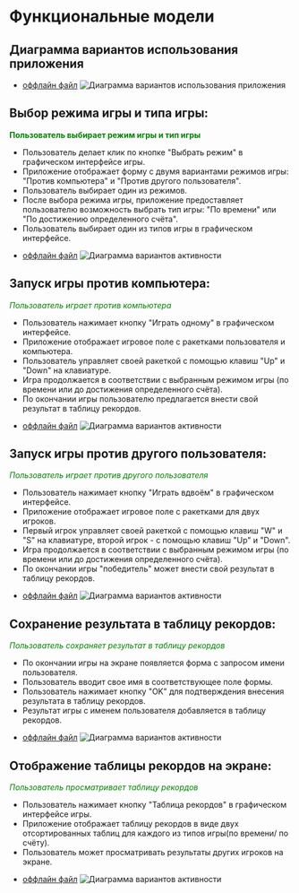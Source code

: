 # Функциональные модели

## Диаграмма вариантов использования приложения
* [оффлайн файл](diagrams/application-diagramm.puml)
![Диаграмма вариантов использования приложения](diagrams/application-diagramm.png)



## Выбор режима игры и типа игры:

<font color="green"> **Пользователь выбирает режим игры и тип игры** </font>

- Пользователь делает клик по кнопке "Выбрать режим" в графическом интерфейсе игры.
- Приложение отображает форму с двумя вариантами режимов игры: "Против компьютера" и "Против другого пользователя".
- Пользователь выбирает один из режимов.
- После выбора режима игры, приложение предоставляет пользователю возможность выбрать тип игры: "По времени" или "По достижению определенного счёта".
- Пользователь выбирает один из типов игры в графическом интерфейсе.

* [оффлайн файл](diagrams/change-mode.puml)
![Диаграмма вариантов активности](diagrams/change-mode.png)

## Запуск игры против компьютера:

<font color="green"> *Пользователь играет против компьютера* </font>

- Пользователь нажимает кнопку "Играть одному" в графическом интерфейсе.
- Приложение отображает игровое поле с ракетками пользователя и компьютера.
- Пользователь управляет своей ракеткой с помощью клавиш "Up" и "Down" на клавиатуре.
- Игра продолжается в соответствии с выбранным режимом игры (по времени или до достижения определенного счёта).
- По окончании игры пользователю предлагается внести свой результат в таблицу рекордов.

* [оффлайн файл](diagrams/game-vs-pc.puml)
![Диаграмма вариантов активности](diagrams/game-vs-pc.png)

## Запуск игры против другого пользователя:

<font color="green"> *Пользователь играет против другого пользователя* </font>

- Пользователь нажимает кнопку "Играть вдвоём" в графическом интерфейсе.
- Приложение отображает игровое поле с ракетками для двух игроков.
- Первый игрок управляет своей ракеткой с помощью клавиш "W" и "S" на клавиатуре, второй игрок - с помощью клавиш "Up" и "Down".
- Игра продолжается в соответствии с выбранным режимом игры (по времени или до достижения определенного счёта).
- По окончании игры "победитель" может внести свой результат в таблицу рекордов.

* [оффлайн файл](diagrams/game-vs-user.puml)
![Диаграмма вариантов активности](diagrams/game-vs-user.png)

## Сохранение результата в таблицу рекордов:

<font color="green"> *Пользователь сохраняет результат в таблицу рекордов* </font>

- По окончании игры на экране появляется форма с запросом имени пользователя.
- Пользователь вводит свое имя в соответствующее поле формы.
- Пользователь нажимает кнопку "OK" для подтверждения внесения результата в таблицу рекордов.
- Результат игры с именем пользователя добавляется в таблицу рекордов.

* [оффлайн файл](diagrams/save-result.puml)
![Диаграмма вариантов активности](diagrams/save-result.png)

## Отображение таблицы рекордов на экране:

<font color="green"> *Пользователь просматривает таблицу рекордов* </font>

- Пользователь нажимает кнопку "Таблица рекордов" в графическом интерфейсе игры.
- Приложение отображает таблицу рекордов в виде двух отсортированных таблиц для каждого из типов игры(по времени/ по счёту).
- Пользователь может просматривать результаты других игроков на экране.

* [оффлайн файл](diagrams/show-result.puml)
![Диаграмма вариантов активности](diagrams/show-result.png)
